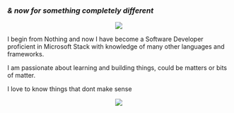 <h3><i>& now for something completely different</i></h3>



<!--<div id="header" align="center">
<img src ="https://media.giphy.com/media/v1.Y2lkPTc5MGI3NjExNm12YWpoeGw5aHdjb2xlaXIwanUxb3hzazc1Zmhjcmc2MmswYnUwZiZlcD12MV9pbnRlcm5hbF9naWZfYnlfaWQmY3Q9Zw/xznyPebL28X5u/giphy.gif"/> 
</div>-->
<div align="center">
 <img  src="https://media.giphy.com/media/v1.Y2lkPTc5MGI3NjExcHM5bnc0Y2V2cGhqOGs1YTRjODN3eGx4cGRwd2VrdDc0azVsenM1eCZlcD12MV9pbnRlcm5hbF9naWZfYnlfaWQmY3Q9Zw/EhzWrhGlYuvug/giphy.gif"/>
</div>

I begin from Nothing and now I have become a Software Developer proficient in Microsoft Stack with knowledge of many other languages and frameworks.

I am passionate about learning and building things, could be matters or bits of matter.

I love to know things that dont make sense

<div align="center">
<img src="https://media.giphy.com/media/v1.Y2lkPTc5MGI3NjExYmJrMGFvMGYyeHQyajE0d3N6OW15ejEyaXE5YXozd2Z4ZG1wZDJoeCZlcD12MV9pbnRlcm5hbF9naWZfYnlfaWQmY3Q9Zw/pKJ6d8xt93yGQ/giphy.gif"/>
</div>
